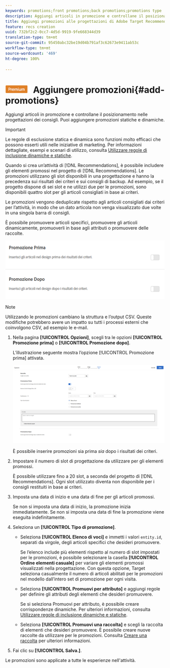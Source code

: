```yaml
---
keywords: promotions;front promotions;back promotions;promotions type
description: Aggiungi articoli in promozione e controllane il posizionamento nelle progettazioni di Adobe Target Recommendations. Puoi aggiungere promozioni statiche e dinamiche.
title: Aggiungi promozioni alle progettazioni di Adobe Target Recommendations.
feature: recs creation
uuid: 732bf2c2-0cc7-4d5d-9919-9fe668344d39
translation-type: tm+mt
source-git-commit: 95450abc32be19d04b791af3c62673e9411ab53c
workflow-type: tm+mt
source-wordcount: '469'
ht-degree: 100%

---
```



# ![PREMIUM](/help/assets/premium.png) Aggiungere promozioni{#add-promotions}

Aggiungi articoli in promozione e controllane il posizionamento nelle progettazioni dei consigli. Puoi aggiungere promozioni statiche e dinamiche.

>[!IMPORTANT]
>
>Le regole di esclusione statica e dinamica sono funzioni molto efficaci che possono esserti utili nelle iniziative di marketing. Per informazioni dettagliate, esempi e scenari di utilizzo, consulta [Utilizzare regole di inclusione dinamiche e statiche](/help/c-recommendations/c-algorithms/use-dynamic-and-static-inclusion-rules.md#concept_4CB5C0FA705D4E449BD0B37B3D987F9F).

Quando si crea un’attività di [!DNL Recommendations], è possibile includere gli elementi promossi nel progetto di [!DNL Recommendations]. Le promozioni utilizzano gli slot disponibili in una progettazione e hanno la precedenza sui risultati dei criteri e sui consigli di backup. Ad esempio, se il progetto dispone di sei slot e ne utilizzi due per le promozioni, sono disponibili quattro slot per gli articoli consigliati in base ai criteri.

Le promozioni vengono deduplicate rispetto agli articoli consigliati dai criteri per l’attività, in modo che un dato articola non venga visualizzato due volte in una singola barra di consigli.

È possibile promuovere articoli specifici, promuovere gli articoli dinamicamente, promuoverli in base agli attributi o promuovere delle raccolte.

![](assets/add_promotion_toggles.png)

>[!NOTE]
>
>Utilizzando le promozioni cambiano la struttura e l’output CSV. Queste modifiche potrebbero avere un impatto su tutti i processi esterni che coinvolgono CSV, ad esempio le e-mail.

1. Nella pagina **[!UICONTROL Opzioni]**, scegli tra le opzioni **[!UICONTROL Promozione prima]** o **[!UICONTROL Promozione dopo]**.

   L’illustrazione seguente mostra l’opzione [!UICONTROL Promozione prima] attivata.

   ![Selezionare l’opzione Promozione prima](/help/c-recommendations/t-create-recs-activity/assets/add_promotion_front.png)

   È possibile inserire promozioni sia prima *sia* dopo i risultati dei criteri.
1. Impostare il numero di slot di progettazione da utilizzare per gli elementi promossi.

   È possibile utilizzare fino a 20 slot, a seconda del progetto di [!DNL Recommendations]. Ogni slot utilizzato diventa non disponibile per i consigli restituiti in base ai criteri.

1. Imposta una data di inizio e una data di fine per gli articoli promossi.

   Se non si imposta una data di inizio, la promozione inizia immediatamente. Se non si imposta una data di fine la promozione viene eseguita indefinitamente.

1. Seleziona un **[!UICONTROL Tipo di promozione]**.

   * Seleziona **[!UICONTROL Elenco di voci]** e immetti i valori `entity.id`, separati da virgole, degli articoli specifici che desideri promuovere.

      Se l’elenco include più elementi rispetto al numero di slot impostati per le promozioni, è possibile selezionare la casella **[!UICONTROL Ordine elementi casuale]** per variare gli elementi promossi visualizzati nella progettazione. Con questa opzione, Target seleziona casualmente il numero di articoli abilitati per le promozioni nel modello dall’intero set di promozione per ogni visita.

   * Seleziona **[!UICONTROL Promuovi per attributo]** e aggiungi regole per definire gli attributi degli elementi che desideri promuovere.

      Se si seleziona Promuovi per attributo, è possibile creare corrispondenze dinamiche. Per ulteriori informazioni, consulta [Utilizzare regole di inclusione dinamiche e statiche](/help/c-recommendations/c-algorithms/use-dynamic-and-static-inclusion-rules.md#concept_4CB5C0FA705D4E449BD0B37B3D987F9F).

   * Seleziona **[!UICONTROL Promuovi una raccolta]** e scegli la raccolta di elementi che desideri promuovere. È possibile creare nuove raccolte da utilizzare per le promozioni. Consulta [Creare una raccolta](/help/c-recommendations/c-products/collections.md#task_1256DFF6842141FCAADD9E1428EF7F08) per ulteriori informazioni.

1. Fai clic su **[!UICONTROL Salva.]**.

Le promozioni sono applicate a tutte le esperienze nell&#39;attività.
